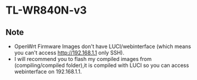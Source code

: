 # TL-WR840N-v3

## Note
- OpenWrt Firmware Images don't have LUCI/webinterface (which means you can't access http://192.168.1.1 only SSH).
- I will recommend you to flash my compiled images from (compiling/compiled folder),it is compiled with LUCI so you can access webinterface on 192.168.1.1.

